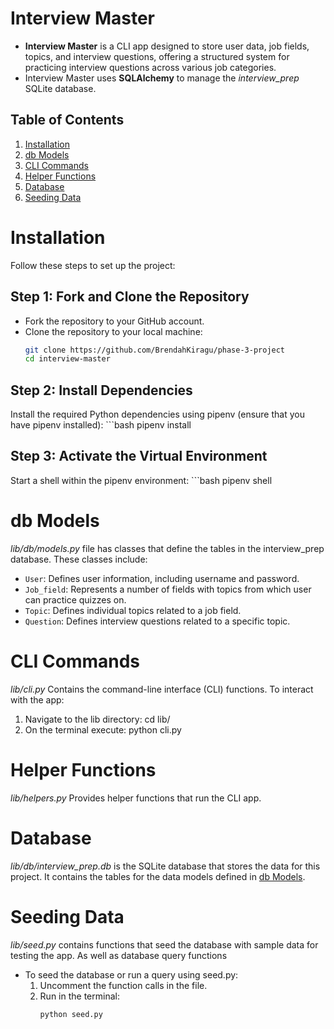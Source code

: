 # Interview Master
- **Interview Master** is a CLI app designed to store user data, job fields, topics, and interview questions, offering a structured system for practicing interview questions across various job categories.
- Interview Master uses **SQLAlchemy** to manage the _interview_prep_ SQLite database.

## Table of Contents
1. [Installation](#installation)
2. [db Models](#db-models)
3. [CLI Commands](#cli-commands)
4. [Helper Functions](#helper-functions)
5. [Database](#database)
6. [Seeding Data](#seeding-data)

# Installation
Follow these steps to set up the project:

## Step 1: Fork and Clone the Repository
- Fork the repository to your GitHub account.
- Clone the repository to your local machine:
   ```bash
   git clone https://github.com/BrendahKiragu/phase-3-project 
   cd interview-master

## Step 2: Install Dependencies
Install the required Python dependencies using pipenv (ensure that you have pipenv installed):
    ```bash
    pipenv install

## Step 3: Activate the Virtual Environment
Start a shell within the pipenv environment:
    ```bash
    pipenv shell

# db Models
*lib/db/models.py* file has classes that define the tables in the interview_prep database. These classes include:
 - `User`: Defines user information, including username and password.
 - `Job_field`: Represents a number of fields with topics from which user can practice quizzes on.
 - `Topic`: Defines individual topics related to a job field.
 - `Question`: Defines interview questions related to a specific topic.

# CLI Commands
*lib/cli.py* Contains the command-line interface (CLI) functions.
To interact with the app:
1. Navigate to the lib directory: cd lib/
2. On the terminal execute: python cli.py

# Helper Functions
*lib/helpers.py* Provides helper functions that run the CLI app.

# Database
*lib/db/interview_prep.db* is the SQLite database that stores the data for this project. It contains the tables for the data models defined in [db Models](#db-models).

# Seeding Data
*lib/seed.py* contains functions that seed the database with sample data for testing the app. As well as database query functions
- To seed the database or run a query using seed.py:
   1. Uncomment the function calls in the file.
   2. Run in the terminal:
       ```bash
       python seed.py